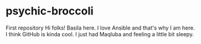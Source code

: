 # psychic-broccoli
First repository
Hi folks!
Basila here. I love Ansible and that's why I am here.
I think GitHub is kinda cool.
I just had Maqluba and feeling a little bit sleepy.
